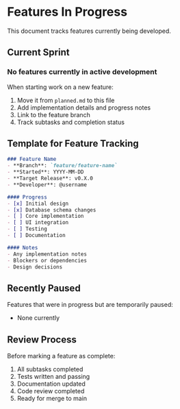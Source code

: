 # Features In Progress

This document tracks features currently being developed.

## Current Sprint

### No features currently in active development

When starting work on a new feature:
1. Move it from `planned.md` to this file
2. Add implementation details and progress notes
3. Link to the feature branch
4. Track subtasks and completion status

## Template for Feature Tracking

```markdown
### Feature Name
- **Branch**: `feature/feature-name`
- **Started**: YYYY-MM-DD
- **Target Release**: v0.X.0
- **Developer**: @username

#### Progress
- [x] Initial design
- [x] Database schema changes
- [ ] Core implementation
- [ ] UI integration
- [ ] Testing
- [ ] Documentation

#### Notes
- Any implementation notes
- Blockers or dependencies
- Design decisions
```

## Recently Paused

Features that were in progress but are temporarily paused:
- None currently

## Review Process

Before marking a feature as complete:
1. All subtasks completed
2. Tests written and passing
3. Documentation updated
4. Code review completed
5. Ready for merge to main